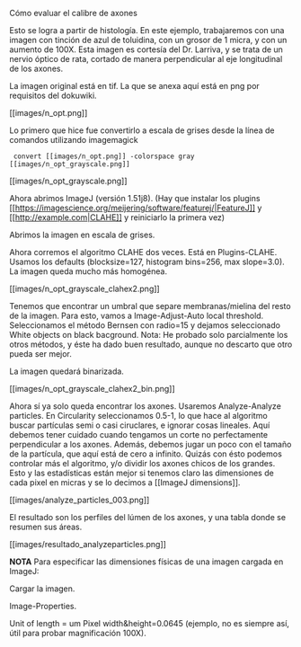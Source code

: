 Cómo evaluar el calibre de axones

Esto se logra a partir de histología. En este ejemplo, trabajaremos con una imagen con tinción de azul de toluidina, con un grosor de 1 micra, y con un aumento de 100X. Esta imagen es cortesía del Dr. Larriva, y se trata de un nervio óptico de rata, cortado de manera perpendicular al eje longitudinal de los axones.


La imagen original está en tif. La que se anexa aquí está en png por requisitos del dokuwiki. 

[[images/n_opt.png]]

Lo primero que hice fue convertirlo a escala de grises desde la línea de comandos utilizando imagemagick

```
 convert [[images/n_opt.png]] -colorspace gray [[images/n_opt_grayscale.png]]
```
[[images/n_opt_grayscale.png]]

Ahora abrimos ImageJ (versión 1.51j8).
(Hay que instalar los plugins [[https://imagescience.org/meijering/software/featurej/|FeatureJ]] y [[http://example.com|CLAHE]] y reiniciarlo la primera vez)

Abrimos la imagen en escala de grises. 

Ahora corremos el algoritmo CLAHE dos veces. Está en Plugins-CLAHE. Usamos los defaults (blocksize=127, histogram bins=256, max slope=3.0). La imagen queda mucho más homogénea.

[[images/n_opt_grayscale_clahex2.png]]

Tenemos que encontrar un umbral que separe membranas/mielina del resto de la imagen. Para esto, vamos a Image-Adjust-Auto local threshold. Seleccionamos el método Bernsen con radio=15 y dejamos seleccionado White objects on black bacground. Nota: He probado solo parcialmente los otros métodos, y éste ha dado buen resultado, aunque no descarto que otro pueda ser mejor.

La imagen quedará binarizada. 

[[images/n_opt_grayscale_clahex2_bin.png]]

Ahora sí ya solo queda encontrar los axones. Usaremos Analyze-Analyze particles.
En Circularity seleccionamos 0.5-1, lo que hace al algoritmo buscar partículas semi o casi ciruclares, e ignorar cosas lineales. Aquí debemos tener cuidado cuando tengamos un corte no perfectamente perpendicular a los axones. Además, debemos jugar un poco con el tamaño de la partícula, que aquí está de cero a infinito. Quizás con ésto podemos controlar más el algoritmo, y/o dividir los axones chicos de los grandes. Esto y las estadísticas están mejor si tenemos claro las dimensiones de cada pixel en micras y se lo decimos a [[ImageJ dimensions]]. 

[[images/analyze_particles_003.png]]


El resultado son los perfiles del lúmen de los axones, y una tabla donde se resumen sus áreas.

[[images/resultado_analyzeparticles.png]]



**NOTA** Para especificar las dimensiones físicas de una imagen cargada en ImageJ:

Cargar la imagen.

Image-Properties.

Unit of length = um
Pixel width&height=0.0645 (ejemplo, no es siempre así, útil para probar magnificación 100X).


